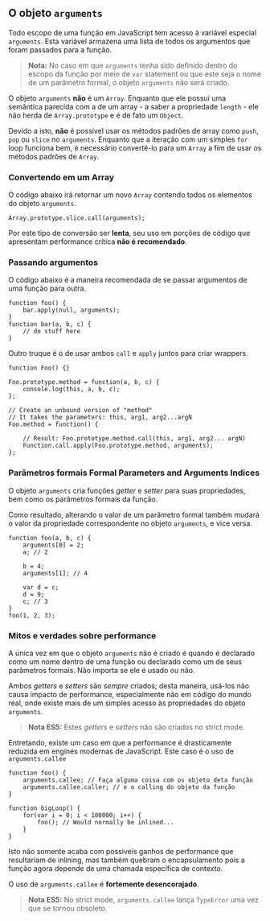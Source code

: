 ## O objeto `arguments`

Todo escopo de uma função em JavaScript tem acesso à variável especial `arguments`.
Esta variável armazena uma lista de todos os argumentos que foram passados para a função.

> **Nota:** No caso em que `arguments` tenha sido definido dentro do escopo da função por meio 
> de `var` statement ou que este seja o nome de um parâmetro formal, o objeto `arguments` não será criado.

O objeto `arguments` **não** é um `Array`. Enquanto que ele possui uma semântica
parecida com a de um array - a saber a propriedade `length` - ele não herda de `Array.prototype`
e é de fato um `Object`.

Devido a isto, **não** é possível usar os métodos padrões de array como `push`,
`pop` ou `slice` no `arguments`. Enquanto que a iteração com um simples `for` loop funciona bem,
é necessário convertê-lo para um `Array` a fim de usar os métodos padrões de `Array`.

### Convertendo em um Array

O código abaixo irá retornar um novo `Array` contendo todos os elementos do
objeto  `arguments`.

    Array.prototype.slice.call(arguments);

Por este tipo de conversão ser **lenta**, seu uso em porções de código que apresentam performance crítica **não é recomendado**.

### Passando argumentos

O código abaixo é a maneira recomendada de se passar argumentos de uma função para outra.

    function foo() {
        bar.apply(null, arguments);
    }
    function bar(a, b, c) {
        // do stuff here
    }

Outro truque é o de usar ambos `call` e `apply` juntos para criar wrappers.

    function Foo() {}

    Foo.prototype.method = function(a, b, c) {
        console.log(this, a, b, c);
    };

    // Create an unbound version of "method" 
    // It takes the parameters: this, arg1, arg2...argN
    Foo.method = function() {

        // Result: Foo.prototype.method.call(this, arg1, arg2... argN)
        Function.call.apply(Foo.prototype.method, arguments);
    };


### Parâmetros formais Formal Parameters and Arguments Indices

O objeto `arguments` cria funções *getter* e *setter* para suas propriedades,
bem como os parâmetros formais da função.

Como resultado, alterando o valor de um parâmetro formal também mudará o valor
da propriedade correspondente no objeto `arguments`, e vice versa.

    function foo(a, b, c) {
        arguments[0] = 2;
        a; // 2

        b = 4;
        arguments[1]; // 4

        var d = c;
        d = 9;
        c; // 3
    }
    foo(1, 2, 3);

### Mitos e verdades sobre performance

A única vez em que o objeto `arguments` não é criado é quando é declarado como um nome dentro de uma função 
ou declarado como um de seus parâmetros formais. Não importa se ele é usado ou não.

Ambos *getters* e *setters* são *sempre* criados; desta maneira, usá-los não causa impacto
de performance, especialmente não em código do mundo real, onde existe mais de um simples
acesso às  propriedades do objeto `arguments`.

> **Nota ES5:** Estes *getters* e *setters* não são criados no strict mode.

Entretando, existe um caso em que a performance é drasticamente reduzida
em engines modernas de JavaScript. Este caso é o uso de `arguments.callee`

    function foo() {
        arguments.callee; // Faça alguma coisa com os objeto deta função
        arguments.callee.caller; // e o calling do objeto da função
    }

    function bigLoop() {
        for(var i = 0; i < 100000; i++) {
            foo(); // Would normally be inlined...
        }
    }
 
Isto não somente acaba com possíveis ganhos de performance que resultariam de inlining,
mas também quebram o encapsulamento pois a função agora depende de uma chamada específica de contexto.

O uso de `arguments.callee` é **fortemente desencorajado**.

> **Nota ES5:** No strict mode, `arguments.callee` lança `TypeError` uma vez que 
> se tornou obsoleto.

[1]: http://en.wikipedia.org/wiki/Inlining


